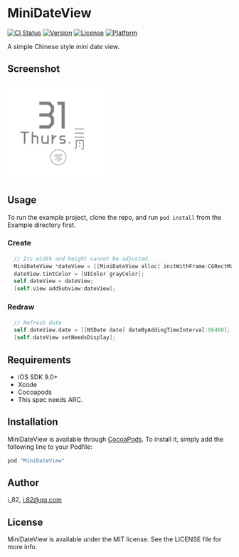 # MiniDateView

[![CI Status](http://img.shields.io/travis/i_82/MiniDateView.svg?style=flat)](https://travis-ci.org/i_82/MiniDateView)
[![Version](https://img.shields.io/cocoapods/v/MiniDateView.svg?style=flat)](http://cocoapods.org/pods/MiniDateView)
[![License](https://img.shields.io/cocoapods/l/MiniDateView.svg?style=flat)](http://cocoapods.org/pods/MiniDateView)
[![Platform](https://img.shields.io/cocoapods/p/MiniDateView.svg?style=flat)](http://cocoapods.org/pods/MiniDateView)

A simple Chinese style mini date view.

## Screenshot

[![Preview](https://raw.githubusercontent.com/Lessica/MiniDateView/master/QQ20160330-0%402x.png)](https://raw.githubusercontent.com/Lessica/MiniDateView/master/QQ20160330-0%402x.png)

## Usage

To run the example project, clone the repo, and run `pod install` from the Example directory first.

### Create
```Objective-C
  // Its width and height cannot be adjusted.
  MiniDateView *dateView = [[MiniDateView alloc] initWithFrame:CGRectMake(100, 100, 0, 0)];
  dateView.tintColor = [UIColor grayColor];
  self.dateView = dateView;
  [self.view addSubview:dateView];
```

### Redraw
```Objective-C
  // Refresh date
  self.dateView.date = [[NSDate date] dateByAddingTimeInterval:86400];
  [self.dateView setNeedsDisplay];
```

## Requirements

- iOS SDK 9.0+
- Xcode
- Cocoapods
- This spec needs ARC.

## Installation

MiniDateView is available through [CocoaPods](http://cocoapods.org). To install
it, simply add the following line to your Podfile:

```ruby
pod "MiniDateView"
```

## Author

i_82, i.82@qq.com

## License

MiniDateView is available under the MIT license. See the LICENSE file for more info.
